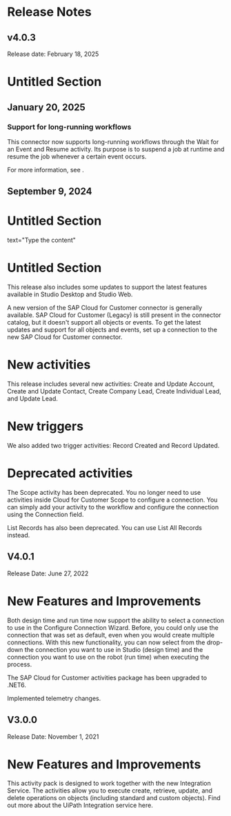 ﻿# Release Notes


## v4.0.3

Release date: February 18, 2025

# Untitled Section


## January 20, 2025




### Support for long-running workflows

This connector now supports long-running workflows through the Wait for an Event and
                Resume activity. Its purpose is to suspend a job at runtime and resume the job
            whenever a certain event occurs.

For more information, see .


## September 9, 2024

# Untitled Section

text="Type the content"

# Untitled Section

This release also includes some updates to support the latest features available in Studio Desktop and Studio Web.

A new version of the SAP Cloud for Customer connector is generally available. SAP
          Cloud for Customer (Legacy) is still present in the connector catalog, but it doesn't
          support all objects or events. To get the latest updates and support for all objects and
          events, set up a connection to the new SAP Cloud for Customer connector.

# New activities

This release includes several new activities: Create and Update Account, Create and Update Contact, Create Company Lead, Create Individual Lead, and Update Lead.

# New triggers

We also added two trigger activities: Record Created and Record Updated.

# Deprecated activities

The Scope activity has been deprecated. You no longer need to use activities inside Cloud for Customer Scope to configure a connection. You can simply add your activity to the workflow and configure the connection using the Connection field.

List Records has also been deprecated. You can use List All Records instead.


## V4.0.1

Release Date: June 27, 2022

# New Features and Improvements

Both design time and run time now support the ability to select a connection to use in the Configure Connection Wizard. Before, you could only use the connection that was set as default, even when you would create multiple connections. With this new functionality, you can now select from the drop-down the connection you want to use in Studio (design time) and the connection you want to use on the robot (run time) when executing the process.

The SAP Cloud for Customer activities package has been upgraded to .NET6.

Implemented telemetry changes.


## V3.0.0

Release Date: November 1, 2021

# New Features and Improvements

This activity pack is designed to work together with the new Integration Service. The activities allow you to execute create, retrieve, update, and delete operations on objects (including standard and custom objects). Find out more about the UiPath Integration service here.

